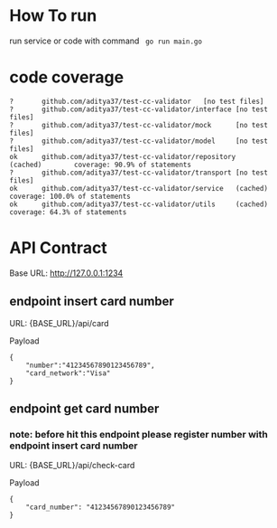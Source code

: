 # How To run
run service or code with command ``` go run main.go```

# code coverage
```
?       github.com/aditya37/test-cc-validator   [no test files]
?       github.com/aditya37/test-cc-validator/interface [no test files]
?       github.com/aditya37/test-cc-validator/mock      [no test files]
?       github.com/aditya37/test-cc-validator/model     [no test files]
ok      github.com/aditya37/test-cc-validator/repository        (cached)        coverage: 90.9% of statements
?       github.com/aditya37/test-cc-validator/transport [no test files]
ok      github.com/aditya37/test-cc-validator/service   (cached)        coverage: 100.0% of statements
ok      github.com/aditya37/test-cc-validator/utils     (cached)        coverage: 64.3% of statements
```

# API Contract
Base URL: http://127.0.0.1:1234

## endpoint insert card number
URL: {BASE_URL}/api/card

Payload

```
{
    "number":"41234567890123456789",
    "card_network":"Visa"
}
```

## endpoint get card number
### note: before hit this endpoint please register number with endpoint insert card number

URL: {BASE_URL}/api/check-card

Payload

```
{
    "card_number": "41234567890123456789"
}
```